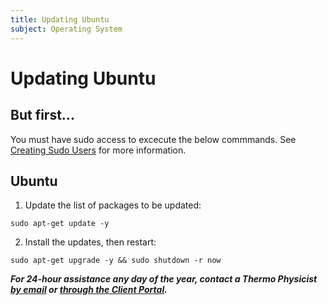```yaml
---
title: Updating Ubuntu
subject: Operating System
---
```


# Updating Ubuntu

## But first...
You must have sudo access to excecute the below commmands. See [Creating Sudo Users](https://www.thermo.io/how-to/security/creating-sudo-users) for more information.

## Ubuntu
1. Update the list of packages to be updated:
```shell
sudo apt-get update -y
```
2. Install the updates, then restart:
```shell
sudo apt-get upgrade -y && sudo shutdown -r now
```

**_For 24-hour assistance any day of the year, contact a Thermo Physicist [by email](mailto:physicists@thermo.io) or [through the Client Portal](https://www.thermo.io/login/)._**
